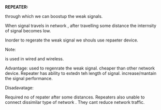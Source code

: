 **REPEATER:**

through which we can boostup the weak signals.

When signal travels in network , after travelling some distance the internsity of signal becomes low.

Inorder to regerate the weak signal we shouls use repaeter device.


Note: 

is used in wired and wireless.

Advantage:
used to regenrate the weak signal.
cheaper than other network device.
Repeater has ability to extedn teh length of signal.
increase/mantain the signal performance.

Disadavatage:

Required no of repater after some distances.
Repeaters also unable to connect dissimilar type of network .
They cant reduce network traffic.